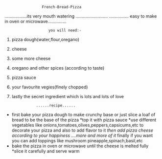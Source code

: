                      French-Bread-Pizza

 ..................its very mouth watering ..........................
................ easy to make in oven or microwave...............

                        you will need:-

1. pizza dough(water,flour,oregano)
2. cheese 
3. some more cheese
4. oregano and other spices (according to taste)
5. pizza sauce
6. your favourite vegies(finely chopped)
7. lastly the secret ingredient which is lots and lots of love


                  ......recipe......

* first bake your pizza dough to make crunchy base or just slice a loaf of bread to be the base of the pizza
*top it with pizza sauce 
*use different vegetables like onions,tomatoes,olives,peppers,capsicums,etc to decorate your pizza and also to add flavor to it
*then add pizza cheese according to your happiness ....more and more of it* finally if you want you can add toppings like mushroom pineapple,spinach,basil,etc
* bake the pizza in oven or microwave until the cheese is melted fully
*slice it carefully and serve warm            